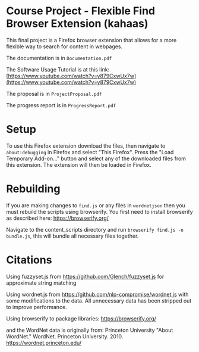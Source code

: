 # Course Project - Flexible Find Browser Extension (kahaas)

This final project is a Firefox browser extension that allows for a more flexible way to search for content in webpages.

The documentation is in `Documentation.pdf`

The Software Usage Tutorial is at this link: [https://www.youtube.com/watch?v=y879CxwUx7w](https://www.youtube.com/watch?v=y879CxwUx7w)

The proposal is in `ProjectProposal.pdf`

The progress report is in `ProgressReport.pdf`

# Setup
To use this Firefox extension download the files, then navigate to `about:debugging` in Firefox and select "This Firefox". Press the "Load Temporary Add-on..." button and select any of the downloaded files from this extension. The extension will then be loaded in Firefox.

# Rebuilding
If you are making changes to `find.js` or any files in `wordnetjson` then you must rebuild the scripts using browserify. You first need to install browserify as described here: https://browserify.org/

Navigate to the content_scripts directory and run `browserify find.js -o bundle.js`, this will bundle all necessary files together.

# Citations
Using fuzzyset.js from https://github.com/Glench/fuzzyset.js for approximate string matching

Using wordnet.js from https://github.com/nlp-compromise/wordnet.js with some modifications to the data. All unnecessary data has been stripped out to improve performance.

Using browserify to package libraries: https://browserify.org/ 

and the WordNet data is originally from: Princeton University "About WordNet." WordNet. Princeton University. 2010. https://wordnet.princeton.edu/

